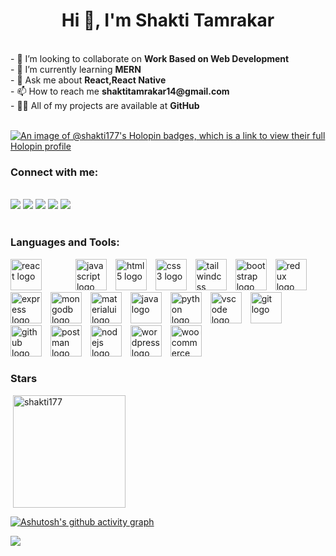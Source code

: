 <h1 align="center">Hi 👋, I'm Shakti Tamrakar</h1><br>
- 👯 I’m looking to collaborate on <b>Work Based on Web Development</b><br>
- 🌱 I’m currently learning <b>MERN</b><br>
- 💬 Ask me about  <b>React,React Native</b><br>
- 📫 How to reach me <b>shaktitamrakar14@gmail.com</b><br>
- 👨‍💻 All of my projects are available at <b>GitHub</b><br>

<br>

[![An image of @shakti177's Holopin badges, which is a link to view their full Holopin profile](https://holopin.me/shakti177)](https://holopin.io/@shakti177)

<h3 align="left">Connect with me:</h3><br>

<div> <a href="https://twitter.com/TamrakarShakti" target="_blank"><img src="https://img.shields.io/badge/Twitter-1DA1F2?style=for-the-badge&logo=twitter&logoColor=white" target="_blank"></a>
<a href="https://www.linkedin.com/in/shaktitamrakar" target="_blank"><img src="https://img.shields.io/badge/LinkedIn-0077B5?style=for-the-badge&logo=linkedin&logoColor=white" target="_blank"></a>
<a href="https://github.com/shakti177" target="_blank"><img src="https://img.shields.io/badge/GitHub-100000?style=for-the-badge&logo=github&logoColor=white" target="_blank"></a>
<a href="https://instagram.com/shakti_tamrakar" target="_blank"><img src="https://img.shields.io/badge/Instagram-E4405F?style=for-the-badge&logo=instagram&logoColor=white" target="_blank"></a>
<a href = "mailto:shaktitamrakar14@gmail.com"><img src="https://img.shields.io/badge/-Gmail-%23333?style=for-the-badge&logo=gmail&logoColor=white" target="_blank"></a>
</div>

<br>

<h3 align="left">Languages and Tools:</h3>

<div align="left">
  <img src="https://cdn.jsdelivr.net/gh/devicons/devicon/icons/react/react-original.svg" height="50" width="50" alt="react logo" style="margin-right:50px;" />
  <img src="https://cdn.jsdelivr.net/gh/devicons/devicon/icons/javascript/javascript-original.svg" height="50" width="50" alt="javascript logo" style="margin-right:10px;" />
  <img src="https://cdn.jsdelivr.net/gh/devicons/devicon/icons/html5/html5-original.svg" height="50" width="50" alt="html5 logo" style="margin-right:10px;" />
  <img src="https://cdn.jsdelivr.net/gh/devicons/devicon/icons/css3/css3-original.svg" height="50" width="50" alt="css3 logo" style="margin-right:10px;" />
  <img src="https://skillicons.dev/icons?i=tailwind" height="50" width="50" alt="tailwindcss logo" style="margin-right:10px;" />
  <img src="https://skillicons.dev/icons?i=bootstrap" height="50" width="50" alt="bootstrap logo" style="margin-right:10px;" />
  <img src="https://cdn.simpleicons.org/redux/764ABC" height="50" width="50" alt="redux logo" style="margin-right:10px;" />
  <img src="https://skillicons.dev/icons?i=express" height="50" width="50" alt="express logo" style="margin-right:10px;" />
  <img src="https://skillicons.dev/icons?i=mongodb" height="50" width="50" alt="mongodb logo" style="margin-right:10px;" />
  <img src="https://cdn.simpleicons.org/mui/007FFF" height="50" width="50" alt="materialui logo" style="margin-right:10px;" />
  <img src="https://cdn.jsdelivr.net/gh/devicons/devicon/icons/java/java-original.svg" height="50" width="50" alt="java logo" style="margin-right:10px;" />
  <img src="https://skillicons.dev/icons?i=py" height="50" width="50" alt="python logo" style="margin-right:10px;" />
  <img src="https://skillicons.dev/icons?i=vscode" height="50" width="50" alt="vscode logo" style="margin-right:10px;" />
  <img src="https://cdn.simpleicons.org/git/F05032" height="50" width="50" alt="git logo" style="margin-right:10px;" />
  <img src="https://skillicons.dev/icons?i=github" height="50" width="50" alt="github logo" style="margin-right:10px;" />
  <img src="https://skillicons.dev/icons?i=postman" height="50" width="50" alt="postman logo" style="margin-right:10px;" />
  <img src="https://cdn.jsdelivr.net/gh/devicons/devicon/icons/nodejs/nodejs-original.svg" height="50" width="50" alt="nodejs logo" style="margin-right:10px;" />
  <img src="https://skillicons.dev/icons?i=wordpress" height="50" width="50" alt="wordpress logo" style="margin-right:10px;" />
  <img src="https://cdn.jsdelivr.net/gh/devicons/devicon/icons/woocommerce/woocommerce-original.svg" height="50" width="50" alt="woocommerce logo" />
</div>



###

<h3 align="left">Stars</h3>
  <p>&nbsp;<img align="center" height="180em" src="https://github-readme-stats.vercel.app/api?username=shakti177&show_icons=true&locale=en&theme=default" alt="shakti177" /></p>

  [![Ashutosh's github activity graph](https://github-readme-activity-graph.vercel.app/graph?username=shakti177&bg_color=000000&color=ffffff&line=ffffff&point=ff0000&area=true&hide_border=true)](https://github.com/ashutosh00710/github-readme-activity-graph)

<img src="https://komarev.com/ghpvc/?username=shakti177&&style=flat-square" align="center" />


